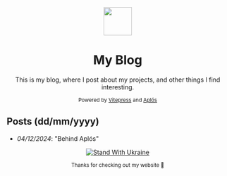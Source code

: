 <div align="center">
  <img src="https://cdn.jsdelivr.net/npm/twemoji@11.3.0/2/svg/1f340.svg" width="64">

# My Blog
This is my blog, where I post about my projects, and other things I find interesting.

<sup>Powered by [Vitepress](https://vitepress.dev) and [Aplós](https://aplos.gxbs.me)</sup>
</div>

## Posts (dd/mm/yyyy)
- *04/12/2024*: "Behind Aplós"

<div align="center">

[![Stand With Ukraine](https://raw.githubusercontent.com/vshymanskyy/StandWithUkraine/main/badges/StandWithUkraineFlat.svg)](https://stand-with-ukraine.pp.ua)

  <sup> Thanks for checking out my website 👋</sup>
  </div>